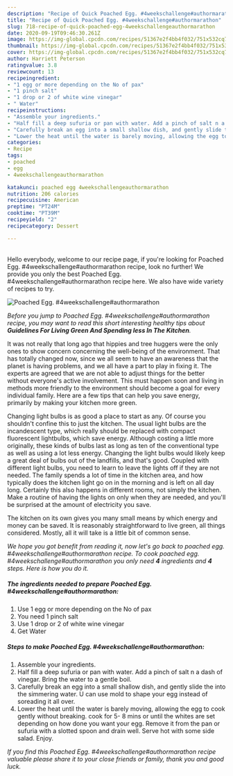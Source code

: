 ```yaml
---
description: "Recipe of Quick Poached Egg. #4weekschallenge#authormarathon"
title: "Recipe of Quick Poached Egg. #4weekschallenge#authormarathon"
slug: 718-recipe-of-quick-poached-egg-4weekschallengeauthormarathon
date: 2020-09-19T09:46:30.261Z
image: https://img-global.cpcdn.com/recipes/51367e2f4bb4f032/751x532cq70/poached-egg-4weekschallengeauthormarathon-recipe-main-photo.jpg
thumbnail: https://img-global.cpcdn.com/recipes/51367e2f4bb4f032/751x532cq70/poached-egg-4weekschallengeauthormarathon-recipe-main-photo.jpg
cover: https://img-global.cpcdn.com/recipes/51367e2f4bb4f032/751x532cq70/poached-egg-4weekschallengeauthormarathon-recipe-main-photo.jpg
author: Harriett Peterson
ratingvalue: 3.8
reviewcount: 13
recipeingredient:
- "1 egg or more depending on the No of pax"
- "1 pinch salt"
- "1 drop or 2 of white wine vinegar"
- " Water"
recipeinstructions:
- "Assemble your ingredients."
- "Half fill a deep sufuria or pan with water. Add a pinch of salt n a dash of vinegar. Bring the water to a gentle boil."
- "Carefully break an egg into a small shallow dish, and gently slide the into the simmering water. U can use mold to shape your egg instead of soreading it all over."
- "Lower the heat until the water is barely moving, allowing the egg to cook gently without breaking. cook for 5- 8 mins or until the whites are set depending on how done you want your egg. Remove it from the pan or sufuria with a slotted spoon and drain well. Serve hot with some side salad. Enjoy."
categories:
- Recipe
tags:
- poached
- egg
- 4weekschallengeauthormarathon

katakunci: poached egg 4weekschallengeauthormarathon 
nutrition: 206 calories
recipecuisine: American
preptime: "PT24M"
cooktime: "PT39M"
recipeyield: "2"
recipecategory: Dessert

---
```

<br>
Hello everybody, welcome to our recipe page, if you're looking for Poached Egg. #4weekschallenge#authormarathon recipe, look no further! We provide you only the best Poached Egg. #4weekschallenge#authormarathon recipe here. We also have wide variety of recipes to try.
<br>


![Poached Egg. #4weekschallenge#authormarathon](https://img-global.cpcdn.com/recipes/51367e2f4bb4f032/751x532cq70/poached-egg-4weekschallengeauthormarathon-recipe-main-photo.jpg)

<i>Before you jump to Poached Egg. #4weekschallenge#authormarathon recipe, you may want to read this short interesting healthy tips about 
<strong>Guidelines For Living Green And Spending less In The Kitchen</strong>.</i>
</br>

It was not really that long ago that hippies and tree huggers were the only ones to show concern concerning the well-being of the environment. That has totally changed now, since we all seem to have an awareness that the planet is having problems, and we all have a part to play in fixing it. The experts are agreed that we are not able to adjust things for the better without everyone's active involvement. This must happen soon and living in methods more friendly to the environment should become a goal for every individual family. Here are a few tips that can help you save energy, primarily by making your kitchen more green.

Changing light bulbs is as good a place to start as any. Of course you shouldn't confine this to just the kitchen. The usual light bulbs are the incandescent type, which really should be replaced with compact fluorescent lightbulbs, which save energy. Although costing a little more originally, these kinds of bulbs last as long as ten of the conventional type as well as using a lot less energy. Changing the light bulbs would likely keep a great deal of bulbs out of the landfills, and that's good. Coupled with different light bulbs, you need to learn to leave the lights off if they are not needed. The family spends a lot of time in the kitchen area, and how typically does the kitchen light go on in the morning and is left on all day long. Certainly this also happens in different rooms, not simply the kitchen. Make a routine of having the lights on only when they are needed, and you'll be surprised at the amount of electricity you save.

The kitchen on its own gives you many small means by which energy and money can be saved. It is reasonably straightforward to live green, all things considered. Mostly, all it will take is a little bit of common sense.


<i>We hope you got benefit from reading it, now let's go back to poached egg. #4weekschallenge#authormarathon recipe. To cook poached egg. #4weekschallenge#authormarathon you only need <strong>4</strong> ingredients and <strong>4</strong> steps. Here is how you do it.
</i>

##### The ingredients needed to prepare Poached Egg. #4weekschallenge#authormarathon:

1. Use 1 egg or more depending on the No of pax
1. You need 1 pinch salt
1. Use 1 drop or 2 of white wine vinegar
1. Get  Water


##### Steps to make Poached Egg. #4weekschallenge#authormarathon:

1. Assemble your ingredients.
1. Half fill a deep sufuria or pan with water. Add a pinch of salt n a dash of vinegar. Bring the water to a gentle boil.
1. Carefully break an egg into a small shallow dish, and gently slide the into the simmering water. U can use mold to shape your egg instead of soreading it all over.
1. Lower the heat until the water is barely moving, allowing the egg to cook gently without breaking. cook for 5- 8 mins or until the whites are set depending on how done you want your egg. Remove it from the pan or sufuria with a slotted spoon and drain well. Serve hot with some side salad. Enjoy.


<i>If you find this Poached Egg. #4weekschallenge#authormarathon recipe valuable please share it to your close friends or family, thank you and good luck.</i>
